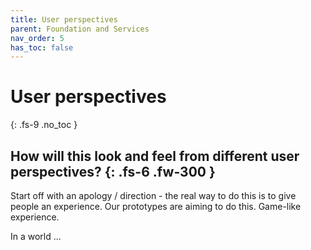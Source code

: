 ```yaml
---
title: User perspectives
parent: Foundation and Services
nav_order: 5
has_toc: false
---
```


# User perspectives
{: .fs-9 .no_toc }


How will this look and feel from different user perspectives?
{: .fs-6 .fw-300 }
----

Start off with an apology / direction - the real way to do this is to give people an experience.  Our prototypes are aiming to do this.  Game-like experience.

In a world ...







